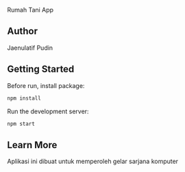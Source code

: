 Rumah Tani App

## Author
Jaenulatif Pudin

## Getting Started

Before run, install package:
```bash
npm install
```

Run the development server:
```bash
npm start
```

## Learn More
Aplikasi ini dibuat untuk memperoleh gelar sarjana komputer